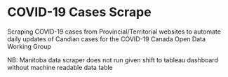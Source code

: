 # COVID-19 Cases Scrape

Scraping COVID-19 cases from Provincial/Territorial websites to automate daily updates of Candian cases for the COVID-19 Canada Open Data Working Group

NB: Manitoba data scraper does not run given shift to tableau dashboard without machine readable data table 

